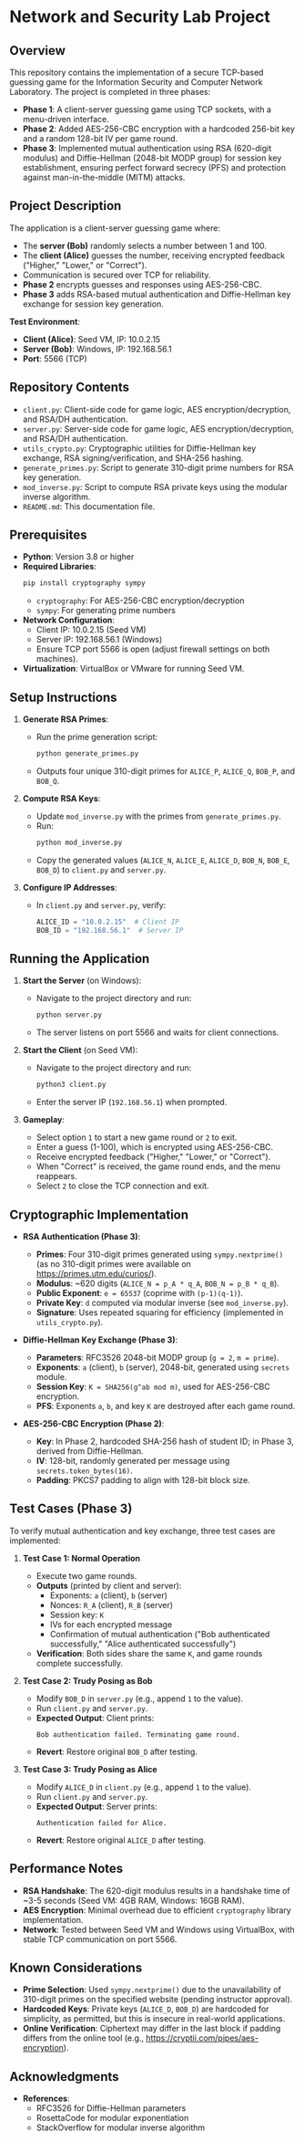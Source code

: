 # Network and Security Lab Project

## Overview
This repository contains the implementation of a secure TCP-based guessing game for the Information Security and Computer Network Laboratory. The project is completed in three phases:
- **Phase 1**: A client-server guessing game using TCP sockets, with a menu-driven interface.
- **Phase 2**: Added AES-256-CBC encryption with a hardcoded 256-bit key and a random 128-bit IV per game round.
- **Phase 3**: Implemented mutual authentication using RSA (620-digit modulus) and Diffie-Hellman (2048-bit MODP group) for session key establishment, ensuring perfect forward secrecy (PFS) and protection against man-in-the-middle (MITM) attacks.

## Project Description
The application is a client-server guessing game where:
- The **server (Bob)** randomly selects a number between 1 and 100.
- The **client (Alice)** guesses the number, receiving encrypted feedback ("Higher," "Lower," or "Correct").
- Communication is secured over TCP for reliability.
- **Phase 2** encrypts guesses and responses using AES-256-CBC.
- **Phase 3** adds RSA-based mutual authentication and Diffie-Hellman key exchange for session key generation.

**Test Environment**:
- **Client (Alice)**: Seed VM, IP: 10.0.2.15
- **Server (Bob)**: Windows, IP: 192.168.56.1
- **Port**: 5566 (TCP)

## Repository Contents
- `client.py`: Client-side code for game logic, AES encryption/decryption, and RSA/DH authentication.
- `server.py`: Server-side code for game logic, AES encryption/decryption, and RSA/DH authentication.
- `utils_crypto.py`: Cryptographic utilities for Diffie-Hellman key exchange, RSA signing/verification, and SHA-256 hashing.
- `generate_primes.py`: Script to generate 310-digit prime numbers for RSA key generation.
- `mod_inverse.py`: Script to compute RSA private keys using the modular inverse algorithm.
- `README.md`: This documentation file.

## Prerequisites
- **Python**: Version 3.8 or higher
- **Required Libraries**:
  ```bash
  pip install cryptography sympy
  ```
  - `cryptography`: For AES-256-CBC encryption/decryption
  - `sympy`: For generating prime numbers
- **Network Configuration**:
  - Client IP: 10.0.2.15 (Seed VM)
  - Server IP: 192.168.56.1 (Windows)
  - Ensure TCP port 5566 is open (adjust firewall settings on both machines).
- **Virtualization**: VirtualBox or VMware for running Seed VM.

## Setup Instructions
1. **Generate RSA Primes**:
   - Run the prime generation script:
     ```bash
     python generate_primes.py
     ```
   - Outputs four unique 310-digit primes for `ALICE_P`, `ALICE_Q`, `BOB_P`, and `BOB_Q`.

2. **Compute RSA Keys**:
   - Update `mod_inverse.py` with the primes from `generate_primes.py`.
   - Run:
     ```bash
     python mod_inverse.py
     ```
   - Copy the generated values (`ALICE_N`, `ALICE_E`, `ALICE_D`, `BOB_N`, `BOB_E`, `BOB_D`) to `client.py` and `server.py`.

3. **Configure IP Addresses**:
   - In `client.py` and `server.py`, verify:
     ```python
     ALICE_ID = "10.0.2.15"  # Client IP
     BOB_ID = "192.168.56.1"  # Server IP
     ```

## Running the Application
1. **Start the Server** (on Windows):
   - Navigate to the project directory and run:
     ```bash
     python server.py
     ```
   - The server listens on port 5566 and waits for client connections.

2. **Start the Client** (on Seed VM):
   - Navigate to the project directory and run:
     ```bash
     python3 client.py
     ```
   - Enter the server IP (`192.168.56.1`) when prompted.

3. **Gameplay**:
   - Select option `1` to start a new game round or `2` to exit.
   - Enter a guess (1-100), which is encrypted using AES-256-CBC.
   - Receive encrypted feedback ("Higher," "Lower," or "Correct").
   - When "Correct" is received, the game round ends, and the menu reappears.
   - Select `2` to close the TCP connection and exit.

## Cryptographic Implementation
- **RSA Authentication (Phase 3)**:
  - **Primes**: Four 310-digit primes generated using `sympy.nextprime()` (as no 310-digit primes were available on https://primes.utm.edu/curios/).
  - **Modulus**: ~620 digits (`ALICE_N = p_A * q_A`, `BOB_N = p_B * q_B`).
  - **Public Exponent**: `e = 65537` (coprime with `(p-1)(q-1)`).
  - **Private Key**: `d` computed via modular inverse (see `mod_inverse.py`).
  - **Signature**: Uses repeated squaring for efficiency (implemented in `utils_crypto.py`).

- **Diffie-Hellman Key Exchange (Phase 3)**:
  - **Parameters**: RFC3526 2048-bit MODP group (`g = 2`, `m = prime`).
  - **Exponents**: `a` (client), `b` (server), 2048-bit, generated using `secrets` module.
  - **Session Key**: `K = SHA256(g^ab mod m)`, used for AES-256-CBC encryption.
  - **PFS**: Exponents `a`, `b`, and key `K` are destroyed after each game round.

- **AES-256-CBC Encryption (Phase 2)**:
  - **Key**: In Phase 2, hardcoded SHA-256 hash of student ID; in Phase 3, derived from Diffie-Hellman.
  - **IV**: 128-bit, randomly generated per message using `secrets.token_bytes(16)`.
  - **Padding**: PKCS7 padding to align with 128-bit block size.

## Test Cases (Phase 3)
To verify mutual authentication and key exchange, three test cases are implemented:
1. **Test Case 1: Normal Operation**
   - Execute two game rounds.
   - **Outputs** (printed by client and server):
     - Exponents: `a` (client), `b` (server)
     - Nonces: `R_A` (client), `R_B` (server)
     - Session key: `K`
     - IVs for each encrypted message
     - Confirmation of mutual authentication ("Bob authenticated successfully," "Alice authenticated successfully")
   - **Verification**: Both sides share the same `K`, and game rounds complete successfully.

2. **Test Case 2: Trudy Posing as Bob**
   - Modify `BOB_D` in `server.py` (e.g., append `1` to the value).
   - Run `client.py` and `server.py`.
   - **Expected Output**: Client prints:
     ```
     Bob authentication failed. Terminating game round.
     ```
   - **Revert**: Restore original `BOB_D` after testing.

3. **Test Case 3: Trudy Posing as Alice**
   - Modify `ALICE_D` in `client.py` (e.g., append `1` to the value).
   - Run `client.py` and `server.py`.
   - **Expected Output**: Server prints:
     ```
     Authentication failed for Alice.
     ```
   - **Revert**: Restore original `ALICE_D` after testing.

## Performance Notes
- **RSA Handshake**: The 620-digit modulus results in a handshake time of ~3-5 seconds (Seed VM: 4GB RAM, Windows: 16GB RAM).
- **AES Encryption**: Minimal overhead due to efficient `cryptography` library implementation.
- **Network**: Tested between Seed VM and Windows using VirtualBox, with stable TCP communication on port 5566.

## Known Considerations
- **Prime Selection**: Used `sympy.nextprime()` due to the unavailability of 310-digit primes on the specified website (pending instructor approval).
- **Hardcoded Keys**: Private keys (`ALICE_D`, `BOB_D`) are hardcoded for simplicity, as permitted, but this is insecure in real-world applications.
- **Online Verification**: Ciphertext may differ in the last block if padding differs from the online tool (e.g., https://cryptii.com/pipes/aes-encryption).

## Acknowledgments
- **References**:
  - RFC3526 for Diffie-Hellman parameters
  - RosettaCode for modular exponentiation
  - StackOverflow for modular inverse algorithm
